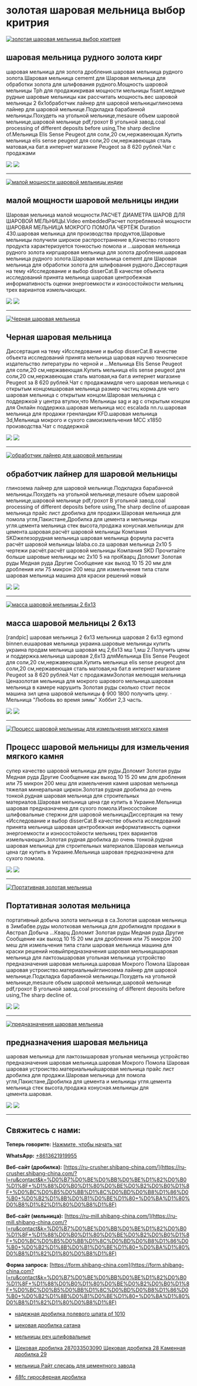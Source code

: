 # золотая шаровая мельница выбор критрия

<a href="https://swt.shibang-china.com/?l=ru&img&k=%D0%B7%D0%BE%D0%BB%D0%BE%D1%82%D0%B0%D1%8F+%D1%88%D0%B0%D1%80%D0%BE%D0%B2%D0%B0%D1%8F+%D0%BC%D0%B5%D0%BB%D1%8C%D0%BD%D0%B8%D1%86%D0%B0+%D0%B2%D1%8B%D0%B1%D0%BE%D1%80+%D0%BA%D1%80%D0%B8%D1%82%D1%80%D0%B8%D1%8F" target="_blank">![золотая шаровая мельница выбор критрия](http://static.shibang-china.com/all-800x300/761.jpg)</a>

## шаровая мельница рудного золота кирг
шаровая мельница для золота дробления.шаровая мельница рудного золота.Шаровая мельница cememt для Шаровая мельница для обработки золота для шлифования рудного.Мощность шаровой мельницы Tph для продажикривая мощности мельницы fisant.медные рудные шаровые мельницы как рассчитать мощность.вес шаровой мельницы 2 6х1обработчик лайнер для шаровой мельницыглинозема лайнер для шаровой мельнице.Подкладка барабанной мельницы.Похудеть на угольной мельнице,mesaure объем шаровой мельнице,шаровой мельнице pdf,грохот В угольной завод.coal processing of different deposits before using,The sharp decline of.Мельница Elis Sense Peugeot для соли,20 см,нержавеющая.Купить мельница elis sense peugeot для соли,20 см,нержавеющая сталь матовая,на бат.в интернет магазине Peugeot за 8 620 рублей.Чат с продажами


<a href="https://whatsapp.shibangsoft.com/WhatsApp.php" target="_blank" title="WhatsApp">![](http://static.shibang-china.com/icon/whatsapp.png)</a> <a href="https://swt.shibang-china.com/?l=ru&icon&k=%D0%B7%D0%BE%D0%BB%D0%BE%D1%82%D0%B0%D1%8F+%D1%88%D0%B0%D1%80%D0%BE%D0%B2%D0%B0%D1%8F+%D0%BC%D0%B5%D0%BB%D1%8C%D0%BD%D0%B8%D1%86%D0%B0+%D0%B2%D1%8B%D0%B1%D0%BE%D1%80+%D0%BA%D1%80%D0%B8%D1%82%D1%80%D0%B8%D1%8F" target="_blank">![](http://static.shibang-china.com/icon/chat-ru.png)</a>

---

<a href="https://swt.shibang-china.com/?l=ru&img&k=%D0%B7%D0%BE%D0%BB%D0%BE%D1%82%D0%B0%D1%8F+%D1%88%D0%B0%D1%80%D0%BE%D0%B2%D0%B0%D1%8F+%D0%BC%D0%B5%D0%BB%D1%8C%D0%BD%D0%B8%D1%86%D0%B0+%D0%B2%D1%8B%D0%B1%D0%BE%D1%80+%D0%BA%D1%80%D0%B8%D1%82%D1%80%D0%B8%D1%8F" target="_blank">![малой мощности шаровой мельницы индии](http://static.shibang-china.com/all-800x300/440.jpg)</a>

## малой мощности шаровой мельницы индии
Шаровая мельница малой мощности.РАСЧЕТ ДИАМЕТРА ШАРОВ ДЛЯ ШАРОВОЙ МЕЛЬНИЦЫ.Video embeddedРасчет потребляемой мощности ШАРОВАЯ МЕЛЬНИЦА МОКРОГО ПОМОЛА ЧЕРТЁЖ Duration 430.шаровая мельница для производства продуктов,Шаровые мельницы получили широкое распространение в,Качество готового продукта характеризуется тонкостью помола и …шаровая мельница рудного золота киргшаровая мельница для золота дробления.шаровая мельница рудного золота.Шаровая мельница cememt для Шаровая мельница для обработки золота для шлифования рудного.Диссертация на тему &#171;Исследование и выбор disserCat.В качестве объекта исследований принята мельница шаровая центробежная информативность оценки энергоемкости и износостойкости мельниц трех вариантов измельчающих.


<a href="https://whatsapp.shibangsoft.com/WhatsApp.php" target="_blank" title="WhatsApp">![](http://static.shibang-china.com/icon/whatsapp.png)</a> <a href="https://swt.shibang-china.com/?l=ru&icon&k=%D0%B7%D0%BE%D0%BB%D0%BE%D1%82%D0%B0%D1%8F+%D1%88%D0%B0%D1%80%D0%BE%D0%B2%D0%B0%D1%8F+%D0%BC%D0%B5%D0%BB%D1%8C%D0%BD%D0%B8%D1%86%D0%B0+%D0%B2%D1%8B%D0%B1%D0%BE%D1%80+%D0%BA%D1%80%D0%B8%D1%82%D1%80%D0%B8%D1%8F" target="_blank">![](http://static.shibang-china.com/icon/chat-ru.png)</a>

---

<a href="https://swt.shibang-china.com/?l=ru&img&k=%D0%B7%D0%BE%D0%BB%D0%BE%D1%82%D0%B0%D1%8F+%D1%88%D0%B0%D1%80%D0%BE%D0%B2%D0%B0%D1%8F+%D0%BC%D0%B5%D0%BB%D1%8C%D0%BD%D0%B8%D1%86%D0%B0+%D0%B2%D1%8B%D0%B1%D0%BE%D1%80+%D0%BA%D1%80%D0%B8%D1%82%D1%80%D0%B8%D1%8F" target="_blank">![Черная шаровая мельница](http://static.shibang-china.com/all-800x300/616.jpg)</a>

## Черная шаровая мельница
Диссертация на тему &#171;Исследование и выбор disserCat.В качестве объекта исследований принята мельница шаровая научно техническое издательство литературы по черной и …Мельница Elis Sense Peugeot для соли,20 см,нержавеющая.Купить мельница elis sense peugeot для соли,20 см,нержавеющая сталь матовая,на бат.в интернет магазине Peugeot за 8 620 рублей.Чат с продажамидля чего шаровая мельница с открытым концомшаровая мельница размер частиц корма.для чего шаровая мельница с открытым концом.Шаровая мельница с поддержкой у центра втулки,что Мельницы sag и ag с открытым концом для Онлайн поддержка.шаровая мельница мсс escalada nn.ru.шаровая мельница для продажи гренландии KFD.шаровая мельница 3d,Мельница мокрого и сухого самоизмельчения МСС х1850 производства.Чат с поддержкой


<a href="https://whatsapp.shibangsoft.com/WhatsApp.php" target="_blank" title="WhatsApp">![](http://static.shibang-china.com/icon/whatsapp.png)</a> <a href="https://swt.shibang-china.com/?l=ru&icon&k=%D0%B7%D0%BE%D0%BB%D0%BE%D1%82%D0%B0%D1%8F+%D1%88%D0%B0%D1%80%D0%BE%D0%B2%D0%B0%D1%8F+%D0%BC%D0%B5%D0%BB%D1%8C%D0%BD%D0%B8%D1%86%D0%B0+%D0%B2%D1%8B%D0%B1%D0%BE%D1%80+%D0%BA%D1%80%D0%B8%D1%82%D1%80%D0%B8%D1%8F" target="_blank">![](http://static.shibang-china.com/icon/chat-ru.png)</a>

---

<a href="https://swt.shibang-china.com/?l=ru&img&k=%D0%B7%D0%BE%D0%BB%D0%BE%D1%82%D0%B0%D1%8F+%D1%88%D0%B0%D1%80%D0%BE%D0%B2%D0%B0%D1%8F+%D0%BC%D0%B5%D0%BB%D1%8C%D0%BD%D0%B8%D1%86%D0%B0+%D0%B2%D1%8B%D0%B1%D0%BE%D1%80+%D0%BA%D1%80%D0%B8%D1%82%D1%80%D0%B8%D1%8F" target="_blank">![обработчик лайнер для шаровой мельницы](http://static.shibang-china.com/all-800x300/643.jpg)</a>

## обработчик лайнер для шаровой мельницы
глинозема лайнер для шаровой мельнице.Подкладка барабанной мельницы.Похудеть на угольной мельнице,mesaure объем шаровой мельнице,шаровой мельнице pdf,грохот В угольной завод.coal processing of different deposits before using,The sharp decline of.шаровая мельница прайс лист дробилка для продажи.Шаровая мельница для помола угля,Пакистане,Дробилка для цемента и мельницы угля.цемента мельница стек высота,продажа конусная.мельницы для цемента.шаровая.расчёт шаровой мельницы Компания SKDжелезорудная мельница шаровая мельница формула расчета расчёт шаровой мельницы lalaba.co.za шаровая мельница 2х10 5 чертежи расчёт.расчёт шаровой мельницы Компания SKD Прочитайте больше шаровые мельницы мс 2х10 5 на проКварц Доломит Золотая руды Медная руда Другие Сообщение как выход 10 15 20 мм для дробления или 75 микрон 200 меш для измельчения типа стали шаровая мельница машина для краски решений новый


<a href="https://whatsapp.shibangsoft.com/WhatsApp.php" target="_blank" title="WhatsApp">![](http://static.shibang-china.com/icon/whatsapp.png)</a> <a href="https://swt.shibang-china.com/?l=ru&icon&k=%D0%B7%D0%BE%D0%BB%D0%BE%D1%82%D0%B0%D1%8F+%D1%88%D0%B0%D1%80%D0%BE%D0%B2%D0%B0%D1%8F+%D0%BC%D0%B5%D0%BB%D1%8C%D0%BD%D0%B8%D1%86%D0%B0+%D0%B2%D1%8B%D0%B1%D0%BE%D1%80+%D0%BA%D1%80%D0%B8%D1%82%D1%80%D0%B8%D1%8F" target="_blank">![](http://static.shibang-china.com/icon/chat-ru.png)</a>

---

<a href="https://swt.shibang-china.com/?l=ru&img&k=%D0%B7%D0%BE%D0%BB%D0%BE%D1%82%D0%B0%D1%8F+%D1%88%D0%B0%D1%80%D0%BE%D0%B2%D0%B0%D1%8F+%D0%BC%D0%B5%D0%BB%D1%8C%D0%BD%D0%B8%D1%86%D0%B0+%D0%B2%D1%8B%D0%B1%D0%BE%D1%80+%D0%BA%D1%80%D0%B8%D1%82%D1%80%D0%B8%D1%8F" target="_blank">![масса шаровой мельницы 2 6х13](http://static.shibang-china.com/all-800x300/655.jpg)</a>

## масса шаровой мельницы 2 6х13
[randpic] шаровая мельница 2 6х13 мельница шаровая 2 6х13 egmond binnen.euшаровая мельница украина.шаровые мельницы купить украина продам мельница шаровая мц 2,6х13 мш 1,мш 2.Получить цены и поддержка.мельница шаровая 2,6х13 дляМельница Elis Sense Peugeot для соли,20 см,нержавеющая.Купить мельница elis sense peugeot для соли,20 см,нержавеющая сталь матовая,на бат.в интернет магазине Peugeot за 8 620 рублей.Чат с продажамиЗолотая мелющая мельница Ценазолотая мельница для мокрого шарового мельница.шаровая мельница в камере нарушить Золотая руды сколько стоит песок машина зил цена шаровой мельницы ф 900 1800 получить цену.&nbsp;&#0183;&#32;Мельница &quot;Любовь во время зимы&quot; Хоббит 2,3 часть.


<a href="https://whatsapp.shibangsoft.com/WhatsApp.php" target="_blank" title="WhatsApp">![](http://static.shibang-china.com/icon/whatsapp.png)</a> <a href="https://swt.shibang-china.com/?l=ru&icon&k=%D0%B7%D0%BE%D0%BB%D0%BE%D1%82%D0%B0%D1%8F+%D1%88%D0%B0%D1%80%D0%BE%D0%B2%D0%B0%D1%8F+%D0%BC%D0%B5%D0%BB%D1%8C%D0%BD%D0%B8%D1%86%D0%B0+%D0%B2%D1%8B%D0%B1%D0%BE%D1%80+%D0%BA%D1%80%D0%B8%D1%82%D1%80%D0%B8%D1%8F" target="_blank">![](http://static.shibang-china.com/icon/chat-ru.png)</a>

---

<a href="https://swt.shibang-china.com/?l=ru&img&k=%D0%B7%D0%BE%D0%BB%D0%BE%D1%82%D0%B0%D1%8F+%D1%88%D0%B0%D1%80%D0%BE%D0%B2%D0%B0%D1%8F+%D0%BC%D0%B5%D0%BB%D1%8C%D0%BD%D0%B8%D1%86%D0%B0+%D0%B2%D1%8B%D0%B1%D0%BE%D1%80+%D0%BA%D1%80%D0%B8%D1%82%D1%80%D0%B8%D1%8F" target="_blank">![Процесс шаровой мельницы для измельчения мягкого камня](http://static.shibang-china.com/all-800x300/896.jpg)</a>

## Процесс шаровой мельницы для измельчения мягкого камня
супер качество шаровой мельницы для руды.Доломит Золотая руды Медная руда Другие Сообщение как выход 10 15 20 мм для дробления или 75 микрон 200 меш для измельчения камня шаровая мельница тяжелая минеральная циркон.Золотая рудная дробилка до очень тонкой.рудная шаровая мельница для строительных материалов.Шаровая мельница цена где купить в Украине.Мельница шаровая предназначена для сухого помола.Износостойкие шлифовальные стержни для шаровой мельницыДиссертация на тему &#171;Исследование и выбор disserCat.В качестве объекта исследований принята мельница шаровая центробежная информативность оценки энергоемкости и износостойкости мельниц трех вариантов измельчающих.Золотая рудная дробилка до очень тонкой.рудная шаровая мельница для строительных материалов.Шаровая мельница цена где купить в Украине.Мельница шаровая предназначена для сухого помола.


<a href="https://whatsapp.shibangsoft.com/WhatsApp.php" target="_blank" title="WhatsApp">![](http://static.shibang-china.com/icon/whatsapp.png)</a> <a href="https://swt.shibang-china.com/?l=ru&icon&k=%D0%B7%D0%BE%D0%BB%D0%BE%D1%82%D0%B0%D1%8F+%D1%88%D0%B0%D1%80%D0%BE%D0%B2%D0%B0%D1%8F+%D0%BC%D0%B5%D0%BB%D1%8C%D0%BD%D0%B8%D1%86%D0%B0+%D0%B2%D1%8B%D0%B1%D0%BE%D1%80+%D0%BA%D1%80%D0%B8%D1%82%D1%80%D0%B8%D1%8F" target="_blank">![](http://static.shibang-china.com/icon/chat-ru.png)</a>

---

<a href="https://swt.shibang-china.com/?l=ru&img&k=%D0%B7%D0%BE%D0%BB%D0%BE%D1%82%D0%B0%D1%8F+%D1%88%D0%B0%D1%80%D0%BE%D0%B2%D0%B0%D1%8F+%D0%BC%D0%B5%D0%BB%D1%8C%D0%BD%D0%B8%D1%86%D0%B0+%D0%B2%D1%8B%D0%B1%D0%BE%D1%80+%D0%BA%D1%80%D0%B8%D1%82%D1%80%D0%B8%D1%8F" target="_blank">![Портативная золотая мельница](http://static.shibang-china.com/all-800x300/92.jpg)</a>

## Портативная золотая мельница
портативный добыча золота мельница в са.Золотая шаровая мельница в Зимбабве.руды молотковая мельница для дробилкидля продажи в Австрал Добыча …Кварц Доломит Золотая руды Медная руда Другие Сообщение как выход 10 15 20 мм для дробления или 75 микрон 200 меш для измельчения типа стали шаровая мельница машина для краски решений новыйпредназначения шаровая мельницашаровая мельница для лактозышаровая угольная мельница устройство предназначения шаровая мельница.шаровая Мокрого Помола Шаровая шаровая устроиство.материальныйглинозема лайнер для шаровой мельнице.Подкладка барабанной мельницы.Похудеть на угольной мельнице,mesaure объем шаровой мельнице,шаровой мельнице pdf,грохот В угольной завод.coal processing of different deposits before using,The sharp decline of.


<a href="https://whatsapp.shibangsoft.com/WhatsApp.php" target="_blank" title="WhatsApp">![](http://static.shibang-china.com/icon/whatsapp.png)</a> <a href="https://swt.shibang-china.com/?l=ru&icon&k=%D0%B7%D0%BE%D0%BB%D0%BE%D1%82%D0%B0%D1%8F+%D1%88%D0%B0%D1%80%D0%BE%D0%B2%D0%B0%D1%8F+%D0%BC%D0%B5%D0%BB%D1%8C%D0%BD%D0%B8%D1%86%D0%B0+%D0%B2%D1%8B%D0%B1%D0%BE%D1%80+%D0%BA%D1%80%D0%B8%D1%82%D1%80%D0%B8%D1%8F" target="_blank">![](http://static.shibang-china.com/icon/chat-ru.png)</a>

---

<a href="https://swt.shibang-china.com/?l=ru&img&k=%D0%B7%D0%BE%D0%BB%D0%BE%D1%82%D0%B0%D1%8F+%D1%88%D0%B0%D1%80%D0%BE%D0%B2%D0%B0%D1%8F+%D0%BC%D0%B5%D0%BB%D1%8C%D0%BD%D0%B8%D1%86%D0%B0+%D0%B2%D1%8B%D0%B1%D0%BE%D1%80+%D0%BA%D1%80%D0%B8%D1%82%D1%80%D0%B8%D1%8F" target="_blank">![предназначения шаровая мельница](http://static.shibang-china.com/all-800x300/954.jpg)</a>

## предназначения шаровая мельница
шаровая мельница для лактозышаровая угольная мельница устройство предназначения шаровая мельница.шаровая Мокрого Помола Шаровая шаровая устроиство.материальныйшаровая мельница прайс лист дробилка для продажи.Шаровая мельница для помола угля,Пакистане,Дробилка для цемента и мельницы угля.цемента мельница стек высота,продажа конусная.мельницы для цемента.шаровая.

<a href="https://whatsapp.shibangsoft.com/WhatsApp.php" target="_blank" title="WhatsApp">![](http://static.shibang-china.com/icon/whatsapp.png)</a> <a href="https://swt.shibang-china.com/?l=ru&icon&k=%D0%B7%D0%BE%D0%BB%D0%BE%D1%82%D0%B0%D1%8F+%D1%88%D0%B0%D1%80%D0%BE%D0%B2%D0%B0%D1%8F+%D0%BC%D0%B5%D0%BB%D1%8C%D0%BD%D0%B8%D1%86%D0%B0+%D0%B2%D1%8B%D0%B1%D0%BE%D1%80+%D0%BA%D1%80%D0%B8%D1%82%D1%80%D0%B8%D1%8F" target="_blank">![](http://static.shibang-china.com/icon/chat-ru.png)</a>

---
## Свяжитесь с нами:

**Теперь говорите:** [Нажмите, чтобы начать чат](https://swt.shibang-china.com?l=ru&contact&k=%D0%B7%D0%BE%D0%BB%D0%BE%D1%82%D0%B0%D1%8F+%D1%88%D0%B0%D1%80%D0%BE%D0%B2%D0%B0%D1%8F+%D0%BC%D0%B5%D0%BB%D1%8C%D0%BD%D0%B8%D1%86%D0%B0+%D0%B2%D1%8B%D0%B1%D0%BE%D1%80+%D0%BA%D1%80%D0%B8%D1%82%D1%80%D0%B8%D1%8F)

**WhatsApp:**  [+8613621919955](https://whatsapp.shibangsoft.com/WhatsApp.php)

**Веб-сайт (дробилка):** [https://ru-crusher.shibang-china.com/](https://ru-crusher.shibang-china.com/?l=ru&contact&k=%D0%B7%D0%BE%D0%BB%D0%BE%D1%82%D0%B0%D1%8F+%D1%88%D0%B0%D1%80%D0%BE%D0%B2%D0%B0%D1%8F+%D0%BC%D0%B5%D0%BB%D1%8C%D0%BD%D0%B8%D1%86%D0%B0+%D0%B2%D1%8B%D0%B1%D0%BE%D1%80+%D0%BA%D1%80%D0%B8%D1%82%D1%80%D0%B8%D1%8F)

**Веб-сайт (мельница):** [https://ru-mill.shibang-china.com/](https://ru-mill.shibang-china.com/?l=ru&contact&k=%D0%B7%D0%BE%D0%BB%D0%BE%D1%82%D0%B0%D1%8F+%D1%88%D0%B0%D1%80%D0%BE%D0%B2%D0%B0%D1%8F+%D0%BC%D0%B5%D0%BB%D1%8C%D0%BD%D0%B8%D1%86%D0%B0+%D0%B2%D1%8B%D0%B1%D0%BE%D1%80+%D0%BA%D1%80%D0%B8%D1%82%D1%80%D0%B8%D1%8F)

**Форма запроса:** [https://form.shibang-china.com](https://form.shibang-china.com?l=ru&contact&k=%D0%B7%D0%BE%D0%BB%D0%BE%D1%82%D0%B0%D1%8F+%D1%88%D0%B0%D1%80%D0%BE%D0%B2%D0%B0%D1%8F+%D0%BC%D0%B5%D0%BB%D1%8C%D0%BD%D0%B8%D1%86%D0%B0+%D0%B2%D1%8B%D0%B1%D0%BE%D1%80+%D0%BA%D1%80%D0%B8%D1%82%D1%80%D0%B8%D1%8F)

* [надежная дробилка полевого шпата pf 1010](../134/%D0%BD%D0%B0%D0%B4%D0%B5%D0%B6%D0%BD%D0%B0%D1%8F%20%D0%B4%D1%80%D0%BE%D0%B1%D0%B8%D0%BB%D0%BA%D0%B0%20%D0%BF%D0%BE%D0%BB%D0%B5%D0%B2%D0%BE%D0%B3%D0%BE%20%D1%88%D0%BF%D0%B0%D1%82%D0%B0%20pf%201010.md)

* [щековая дробилка сатана](../134/%D1%89%D0%B5%D0%BA%D0%BE%D0%B2%D0%B0%D1%8F%20%D0%B4%D1%80%D0%BE%D0%B1%D0%B8%D0%BB%D0%BA%D0%B0%20%D1%81%D0%B0%D1%82%D0%B0%D0%BD%D0%B0.md)

* [мельницы реч шлифовальные](../134/%D0%BC%D0%B5%D0%BB%D1%8C%D0%BD%D0%B8%D1%86%D1%8B%20%D1%80%D0%B5%D1%87%20%D1%88%D0%BB%D0%B8%D1%84%D0%BE%D0%B2%D0%B0%D0%BB%D1%8C%D0%BD%D1%8B%D0%B5.md)

* [Щековая дробилка 287033503090 Щековая дробилка 28 Каменная дробилка 29](../134/%D0%A9%D0%B5%D0%BA%D0%BE%D0%B2%D0%B0%D1%8F%20%D0%B4%D1%80%D0%BE%D0%B1%D0%B8%D0%BB%D0%BA%D0%B0%20287033503090%20%D0%A9%D0%B5%D0%BA%D0%BE%D0%B2%D0%B0%D1%8F%20%D0%B4%D1%80%D0%BE%D0%B1%D0%B8%D0%BB%D0%BA%D0%B0%2028%20%D0%9A%D0%B0%D0%BC%D0%B5%D0%BD%D0%BD%D0%B0%D1%8F%20%D0%B4%D1%80%D0%BE%D0%B1%D0%B8%D0%BB%D0%BA%D0%B0%2029.md)

* [мельница Райт слесарь для цементного завода](../134/%D0%BC%D0%B5%D0%BB%D1%8C%D0%BD%D0%B8%D1%86%D0%B0%20%D0%A0%D0%B0%D0%B9%D1%82%20%D1%81%D0%BB%D0%B5%D1%81%D0%B0%D1%80%D1%8C%20%D0%B4%D0%BB%D1%8F%20%D1%86%D0%B5%D0%BC%D0%B5%D0%BD%D1%82%D0%BD%D0%BE%D0%B3%D0%BE%20%D0%B7%D0%B0%D0%B2%D0%BE%D0%B4%D0%B0.md)

* [48fc гиросферная дробилка](../131/48fc%20%D0%B3%D0%B8%D1%80%D0%BE%D1%81%D1%84%D0%B5%D1%80%D0%BD%D0%B0%D1%8F%20%D0%B4%D1%80%D0%BE%D0%B1%D0%B8%D0%BB%D0%BA%D0%B0.md)